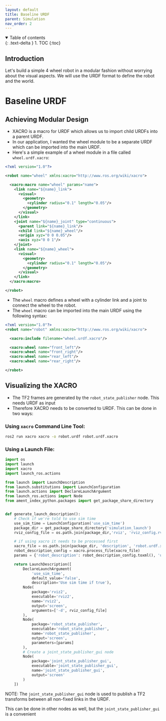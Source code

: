 ```yaml
---
layout: default
title: Baseline URDF
parent: Simulation
nav_order: 2
---
```


<details open markdown="block">
  <summary>
    Table of contents
  </summary>
  {: .text-delta }
1. TOC
{:toc}
</details>


## Introduction

Let's build a simple 4 wheel robot in a modular fashion without worrying about the visual
aspects. We will use the URDF format to define the robot and the world.

# Baseline URDF

## Achieving Modular Design

- XACRO is a macro for URDF which allows us to import child URDFs into a parent URDF.
- In our application, I wanted the wheel module to be a separate URDF which can be imported into the main URDF.
- Here's a simple example of a wheel module in a file called `wheel.urdf.xacro`:

```xml
<?xml version="1.0"?>

<robot name="wheel" xmlns:xacro="http://www.ros.org/wiki/xacro">

  <xacro:macro name="wheel" params="name">
    <link name="${name}_link">
      <visual>
        <geometry>
          <cylinder radius="0.1" length="0.05"/>
        </geometry>
      </visual>
    </link>
    <joint name="${name}_joint" type="continuous">
      <parent link="${name}_link"/>
      <child link="${name}_wheel"/>
      <origin xyz="0 0 0.05"/>
      <axis xyz="0 0 1"/>
    </joint>
    <link name="${name}_wheel">
      <visual>
        <geometry>
          <cylinder radius="0.1" length="0.05"/>
        </geometry>
      </visual>
    </link>
  </xacro:macro>

</robot>
```

- The `wheel` macro defines a wheel with a cylinder link and a joint to connect the wheel to the robot.
- The `wheel` macro can be imported into the main URDF using the following syntax:

```xml
<?xml version="1.0"?>
<robot name="robot" xmlns:xacro="http://www.ros.org/wiki/xacro">

  <xacro:include filename="wheel.urdf.xacro"/>

  <xacro:wheel name="front_left"/>
  <xacro:wheel name="front_right"/>
  <xacro:wheel name="rear_left"/>
  <xacro:wheel name="rear_right"/>

</robot>
```

## Visualizing the XACRO

- The TF2 frames are generated by the `robot_state_publisher` node. This needs URDF as input
- Therefore XACRO needs to be converted to URDF. This can be done in two ways:

### Using `xacro` Command Line Tool:

```bash
ros2 run xacro xacro -o robot.urdf robot.urdf.xacro
```

### Using a Launch File:

```python
import os
import launch
import xacro
import launch_ros.actions

from launch import LaunchDescription
from launch.substitutions import LaunchConfiguration
from launch.actions import DeclareLaunchArgument
from launch_ros.actions import Node
from ament_index_python.packages import get_package_share_directory


def generate_launch_description():
    # Check if we're told to use sim time
    use_sim_time = LaunchConfiguration('use_sim_time')
    package_dir = get_package_share_directory('simulation_launch')
    rviz_config_file = os.path.join(package_dir,'rviz', 'rviz_config.rviz')

    # if using xacro it needs to be processed first
    xacro_file = os.path.join(package_dir, 'description', 'robot.urdf.xacro')
    robot_description_config = xacro.process_file(xacro_file)
    params = {'robot_description': robot_description_config.toxml(), 'use_sim_time': use_sim_time}

    return LaunchDescription([
        DeclareLaunchArgument(
            'use_sim_time',
            default_value='false',
            description='Use sim time if true'),
        Node(
            package='rviz2',
            executable='rviz2',
            name='rviz2',
            output='screen',
            arguments=['-d', rviz_config_file]
        ),
        Node(
            package='robot_state_publisher',
            executable='robot_state_publisher',
            name='robot_state_publisher',
            output='screen',
            parameters=[params]
        ),
        # Create a joint_state_publisher_gui node
        Node(
            package='joint_state_publisher_gui',
            executable='joint_state_publisher_gui',
            name='joint_state_publisher_gui',
            output='screen'
        )
    ])
```

NOTE: The `joint_state_publisher_gui` node is used to publish a TF2 transforms between all
non-fixed links in the URDF.

This can be done in other nodes as well, but the `joint_state_publisher_gui` is a convenient